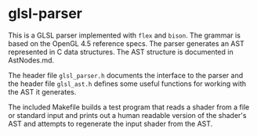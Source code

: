 glsl-parser
=========

This is a GLSL parser implemented with `flex` and `bison`. The grammar is based on the OpenGL 4.5 reference specs. The parser generates an AST represented in C data structures. The AST structure is documented in AstNodes.md.

The header file `glsl_parser.h` documents the interface to the parser and the header file `glsl_ast.h` defines some useful functions for working with the AST it generates.

The included Makefile builds a test program that reads a shader from a file or standard input and prints out a human readable version of the shader's AST and attempts to regenerate the input shader from the AST.
